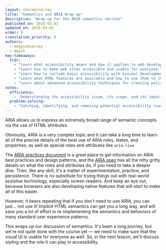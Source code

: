 ```yaml
---
layout: shared/narrow
title: "Semantics and ARIA Wrap-up"
description: "Wrap-up for the ARIA semantics section"
published_on: 2016-03-01
updated_on: 2016-03-01
order: 9
translation_priority: 0
authors:
  - megginkearney
  - dgash
key-takeaways:
  tldr: 
    - "Learn what accessibility means and how it applies to web development."
    - "Learn how to make web sites accessible and usable for everyone."
    - "Learn how to include basic accessibility with minimal development impace."
    - "Learn what HTML features are available and how to use them to improve accessibility."
    - "Learn about advanced accessibility techniques for creating polished accessibility experiences."
notes:
  efficiency:
    - "Understanding the accessibility issue, its scope, and its impact can make you a better web developer."
  problem-solving:
    - "Catching, identifying, and removing potential accessibility roadblocks before they happen can improve your development process and reduce maintenance requirements."
---
```


ARIA allows us to express an extremely broad range of semantic concepts via the use of HTML attributes.

Obviously, ARIA is a very complex topic and it can take a long time to learn all of the precise details of the best use of ARIA roles, states, and properties, as well as special roles and attributes like `aria-live`.

The [ARIA practices document](http://rawgit.com/w3c/aria/master/practices/aria-practices.html) is a great place to get information on ARIA best practices and design patterns, and the [ARIA spec](https://www.w3.org/TR/wai-aria/) has all the nitty gritty details on what the roles and attributes do, if you need to take a deeper dive. Then, like any skill, it's a matter of experimentation, practice, and persistence. There is no substitute for trying things out with real-world assistive technology, especially screen readers. And keep an eye out, because browsers are also developing native features that will start to make all of this easier.

However, it bears repeating that if you don't need to use ARIA, you can just... not use it! Implicit HTML semantics can get you a long way, and will save you a lot of effort in re-implementing the semantics and behaviors of many standard user experience patterns.

This wraps up our discussion of semantics. It's been a long journey, but we're not quite done with the course yet &mdash; we need to make sure that the visual UI is usable for everyone as well. So, in the next lesson, we'll discuss *styling* and the role it can play in accessibility.
